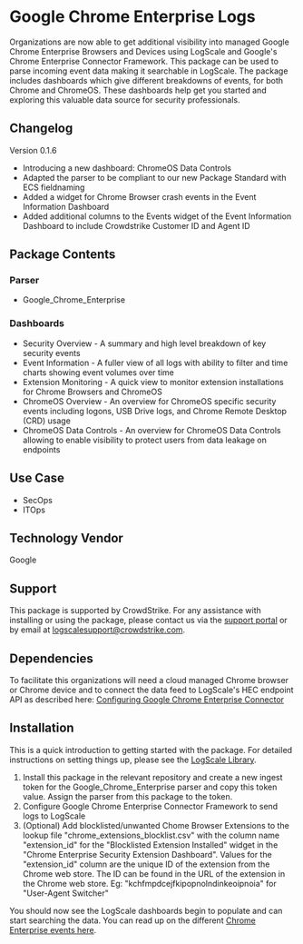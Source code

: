 # Google Chrome Enterprise Logs
Organizations are now able to get additional visibility into managed Google Chrome Enterprise Browsers and Devices using LogScale and Google's Chrome Enterprise Connector Framework. This package can be used to parse incoming event data making it searchable in LogScale. The package includes dashboards which give different breakdowns of events, for both Chrome and ChromeOS. These dashboards help get you started and exploring this valuable data source for security professionals.

## Changelog
Version 0.1.6
- Introducing a new dashboard: ChromeOS Data Controls
- Adapted the parser to be compliant to our new Package Standard with ECS fieldnaming
- Added a widget for Chrome Browser crash events in the Event Information Dashboard
- Added additional columns to the Events widget of the Event Information Dashboard to include Crowdstrike Customer ID and Agent ID

## Package Contents
### Parser
- Google_Chrome_Enterprise
### Dashboards
- Security Overview - A summary and high level breakdown of key security events
- Event Information - A fuller view of all logs with ability to filter and time charts showing event volumes over time
- Extension Monitoring - A quick view to monitor extension installations for Chrome Browsers and ChromeOS
- ChromeOS Overview - An overview for ChromeOS specific security events including logons, USB Drive logs, and Chrome Remote Desktop (CRD) usage
- ChromeOS Data Controls - An overview for ChromeOS Data Controls allowing to enable visibility to protect users from data leakage on endpoints 


## Use Case
- SecOps
- ITOps

## Technology Vendor
Google

## Support
This package is supported by CrowdStrike. For any assistance with installing or using the package, please contact us via the [support portal](https://www.crowdstrike.com/products/observability-and-log-management/support/) or by email at logscalesupport@crowdstrike.com.

## Dependencies
To facilitate this organizations will need a cloud managed Chrome browser or Chrome device and to connect the data feed to LogScale's HEC endpoint API as described here: [Configuring Google Chrome Enterprise Connector](https://support.google.com/chrome/a/answer/11375053)

## Installation
This is a quick introduction to getting started with the package. For detailed instructions on setting things up, please see the [LogScale Library](https://library.humio.com/humio-server/integrations-google-chrome-enterprise.html).

1. Install this package in the relevant repository and create a new ingest token for the Google_Chrome_Enterprise parser and copy this token value. Assign the parser from this package to the token.
2. Configure Google Chrome Enterprise Connector Framework to send logs to LogScale
3. (Optional) Add blocklisted/unwanted Chome Browser Extensions to the lookup file "chrome_extensions_blocklist.csv" with the column name "extension_id" for the "Blocklisted Extension Installed" widget in the "Chrome Enterprise Security Extension Dashboard". Values for the "extension_id" column are the unique ID of the extension from the Chrome web store. The ID can be found in the URL of the extension in the Chrome web store. Eg: "kchfmpdcejfkipopnolndinkeoipnoia" for "User-Agent Switcher"

You should now see the LogScale dashboards begin to populate and can start searching the data.
You can read up on the different [Chrome Enterprise events here](https://support.google.com/a/answer/9393909?hl=en).
